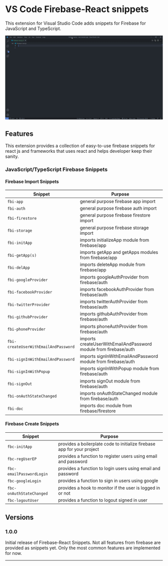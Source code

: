 # VS Code Firebase-React snippets

This extension for Visual Studio Code adds snippets for Firebase for JavaScript and TypeScript.

![demo](images/demo.gif)

## Features

This extension provides a collection of easy-to-use firebase snippets for react js and frameworks that uses react and helps developer keep their sanity.

### JavaScript/TypeScript Firebase Snippets

#### Firebase Import Snippets

| Snippet                              | Purpose                                                          |
| ------------------------------------ | ---------------------------------------------------------------- |
| `fbi-app`                            | general purpose firebase app import                              |
| `fbi-auth`                           | general purpose firebase auth import                             |
| `fbi-firestore`                      | general purpose firebase firestore import                        |
| `fbi-storage`                        | general purpose firebase storage import                          |
| `fbi-initApp`                        | imports initializeApp module from firebase/app                   |
| `fbi-getApp(s)`                      | imports getApp and getApps modules from firebase/app             |
| `fbi-delApp`                         | imports deleteApp module from firebase/app                       |
| `fbi-googleProvider`                 | imports googleAuthProvider from firebase/auth                    |
| `fbi-facebookProvider`               | imports facebookAuthProvider from firebase/auth                  |
| `fbi-twitterProvider`                | imports twitterAuthProvider from firebase/auth                   |
| `fbi-githubProvider`                 | imports githubAuthProvider from firebase/auth                    |
| `fbi-phoneProvider`                  | imports phoneAuthProvider from firebase/auth                     |
| `fbi-createUserWithEmailAndPassword` | imports createUserWithEmailAndPassword module from firebase/auth |
| `fbi-signInWithEmailAndPassword`     | imports signInWithEmailAndPassword module from firebase/auth     |
| `fbi-signInWithPopup`                | imports signInWithPopup module from firebase/auth                |
| `fbi-signOut`                        | imports signOut module from firebase/auth                        |
| `fbi-onAuthStateChanged`             | imports onAuthStateChanged module from firebase/auth             |
| `fbi-doc`                            | imports doc module from firebase/firestore                       |

#### Firebase Create Snippets

| Snippet                  | Purpose                                                                 |
| ------------------------ | ----------------------------------------------------------------------- |
| `fbc-initApp`            | provides a boilerplate code to initialize firebase app for your project |
| `fbc-regUserEP`          | provides a function to register users using email and password          |
| `fbc-emailPasswordLogin` | provides a function to login users using email and password             |
| `fbc-googleLogin`        | provides a function to sign in users using google                       |
| `fbc-onAuthStateChanged` | provides a hook to monitor if the user is logged in or not              |
| `fbc-logoutUser`         | provides a function to logout signed in user                            |

## Versions

### 1.0.0

Initial release of Firebase-React Snippets. Not all features from firebase are provided as snippets yet. Only the most common features are implemented for now.

---
